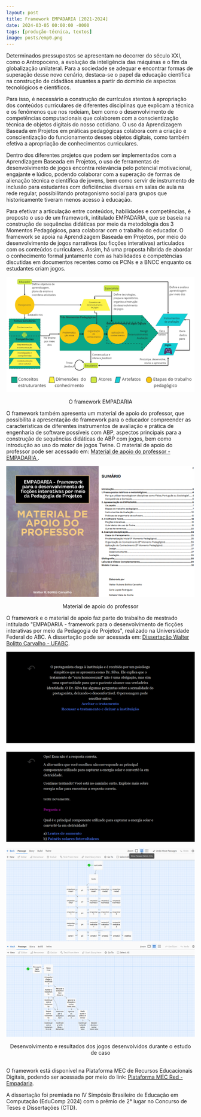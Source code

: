 ```yaml
---
layout: post
title: Framework EMPADARIA [2021-2024]
date: 2024-03-05 00:00:00 -0000
tags: [produção-técnica, textos]
image: posts/emp0.png	
---
```


Determinados pressupostos se apresentam no decorrer do século XXI, como o Antropoceno, a evolução da inteligência das máquinas e o fim da globalização unilateral. Para a sociedade se adequar e encontrar formas de superação desse novo cenário, destaca-se o papel da educação científica na construção de cidadãos atuantes a partir do domínio de aspectos tecnológicos e científicos.

Para isso, é necessário a construção de currículos atentos à apropriação dos conteúdos curriculares de diferentes disciplinas que explicam a técnica e os fenômenos que nos rodeiam, bem como o desenvolvimento de competências computacionais que colaborem com a conscientização técnica de objetos digitais do nosso cotidiano. O uso da Aprendizagem Baseada em Projetos em práticas pedagógicas colabora com a  criação e conscientização do funcionamento desses objetos digitais, como também efetiva a apropriação de conhecimentos curriculares.

Dentro dos diferentes projetos que podem ser implementados com a Aprendizagem Baseada em Projetos, o uso de ferramentas de desenvolvimento de jogos encontra relevância pelo potencial motivacional, engajante e lúdico, podendo colaborar com a superação de formas de alienação técnica e científica de jovens, bem como servir de instrumento de inclusão para estudantes com deficiências diversas em salas de aula na rede regular, possibilitando protagonismo social para grupos que historicamente tiveram menos acesso à educação.

Para efetivar a articulação entre conteúdos, habilidades e competências, é proposto o uso de um framework, intitulado EMPADARIA, que se baseia na construção de sequências didáticas por meio da metodologia dos 3 Momentos Pedagógicos, para colaborar com o trabalho do educador. O framework se apoia na Aprendizagem Baseada em Projetos, por meio do desenvolvimento de jogos narrativos (ou ficções interativas) articulados com os conteúdos curriculares. Assim, há uma proposta híbrida de abordar o conhecimento formal juntamente com as habilidades e competências discutidas em documentos recentes como os PCNs e a BNCC enquanto os estudantes criam jogos. 

![emp1]

<center>O framework EMPADARIA</center>

O framework também apresenta um material de apoio do professor, que possibilita a apresentação do framework para o educador compreender as características de diferentes instrumentos de avaliação e prática de engenharia de software possíveis com ABP, aspectos principais para a construção de sequências didáticas de ABP com jogos, bem como introdução ao uso do motor de jogos Twine. O material de apoio do professor pode ser acessado em: <a href="https://github.com/Bolitto/arquivo/blob/a2df532cdfa110bb9da62a82453cc1ae010692dc/empadaria/Material%20de%20apoio%20do%20professor%20EMPADARIA.pdf"> Material de apoio do professor - EMPADARIA </a>.

![emp2]

<center>Material de apoio do professor</center>

O framework e o material de apoio faz parte do trabalho de mestrado intitulado "EMPADARIA - framework para o desenvolvimento de ficções interativas por meio da Pedagogia de Projetos", realizado na Universidade Federal do ABC. A dissertação pode ser acessada em: <a href="https://github.com/Bolitto/arquivo/blob/a2df532cdfa110bb9da62a82453cc1ae010692dc/empadaria/Dissertacao_Walter-Bolitto-Carvalho.pdf">Dissertação Walter Bolitto Carvalho - UFABC</a>.

![emp3]

![emp4]

<center>Desenvolvimento e resultados dos jogos desenvolvidos durante o estudo de caso</center> 
<br>

O framework está disponível na Plataforma MEC de Recursos Educacionais Digitais, podendo ser acessada por meio do link: <a href="https://plataformaintegrada.mec.gov.br/recurso/360513">Plataforma MEC Red - Empadaria</a>.

A dissertação foi premiada no IV Simpósio Brasileiro de Educação em Computação (EduComp 2024) com o prêmio de 2° lugar no Concurso de Teses e Dissertações (CTD).

[emp1]: /assets/img/posts/emp1.jpg "O framework EMPADARIA"
[emp2]: /assets/img/posts/emp2.png "Imagens do material de apoio do professor"
[emp3]: /assets/img/posts/emp3.png "Desenvolvimento dos jogos dos estudantes no estudo de caso"
[emp4]: /assets/img/posts/emp4.png "Desenvolvimento dos jogos dos estudantes no estudo de caso"

